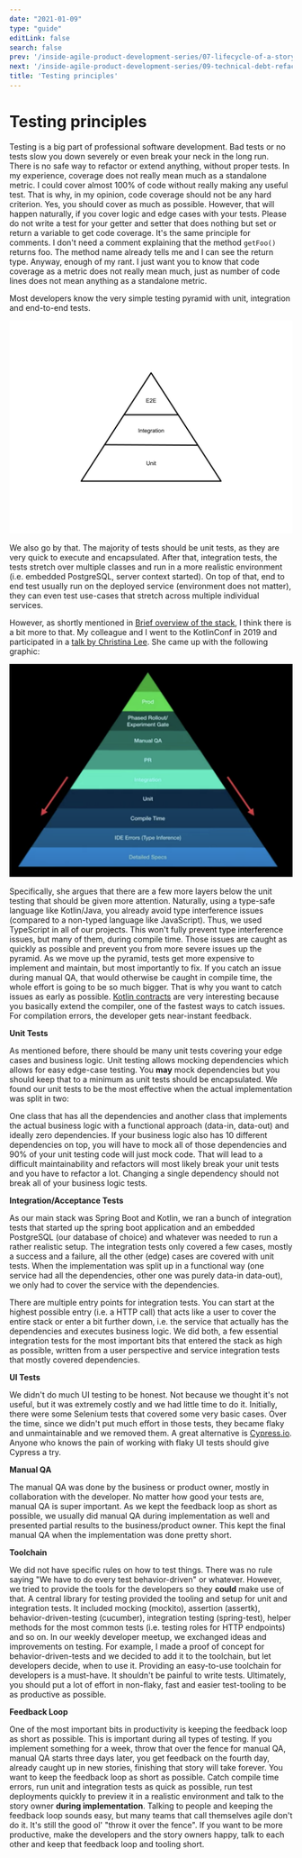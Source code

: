 ```yaml
---
date: "2021-01-09"
type: "guide"
editLink: false
search: false
prev: '/inside-agile-product-development-series/07-lifecycle-of-a-story/'
next: '/inside-agile-product-development-series/09-technical-debt-refactoring/'
title: 'Testing principles'
---
```


# Testing principles

Testing is a big part of professional software development.
Bad tests or no tests slow you down severely or even break your neck in the long run.
There is no safe way to refactor or extend anything, without proper tests.
In my experience, coverage does not really mean much as a standalone metric.
I could cover almost 100% of code without really making any useful test.
That is why, in my opinion, code coverage should not be any hard criterion.
Yes, you should cover as much as possible.
However, that will happen naturally, if you cover logic and edge cases with your tests.
Please do not write a test for your getter and setter that does nothing but set or return a variable to get code coverage.
It's the same principle for comments.
I don't need a comment explaining that the method `getFoo()` returns foo.
The method name already tells me and I can see the return type.
Anyway, enough of my rant.
I just want you to know that code coverage as a metric does not really mean much, just as number of code lines does not mean anything as a standalone metric.

Most developers know the very simple testing pyramid with unit, integration and end-to-end tests.

![Testing pyramid](./testing-pyramid.png)

We also go by that.
The majority of tests should be unit tests, as they are very quick to execute and encapsulated.
After that, integration tests, the tests stretch over multiple classes and run in a more realistic environment (i.e. embedded PostgreSQL, server context started).
On top of that, end to end test usually run on the deployed service (environment does not matter), they can even test use-cases that stretch across multiple individual services.

However, as shortly mentioned in [Brief overview of the stack](/inside-agile-product-development-series/02-brief-overview-stack/), I think there is a bit more to that.
My colleague and I went to the KotlinConf in 2019 and participated in a [talk by Christina Lee](https://www.youtube.com/watch?v=SIr7mcnVy98).
She came up with the following graphic:

![Test Pyramid - Christina Lee Kotlin Conf 2019](./test-pyramid-christina-lee.png)

Specifically, she argues that there are a few more layers below the unit testing that should be given more attention.
Naturally, using a type-safe language like Kotlin/Java, you already avoid type interference issues (compared to a non-typed language like JavaScript).
Thus, we used TypeScript in all of our projects.
This won't fully prevent type interference issues, but many of them, during compile time.
Those issues are caught as quickly as possible and prevent you from more severe issues up the pyramid.
As we move up the pyramid, tests get more expensive to implement and maintain, but most importantly to fix.
If you catch an issue during manual QA, that would otherwise be caught in compile time, the whole effort is going to be so much bigger.
That is why you want to catch issues as early as possible.
[Kotlin contracts](https://kotlinlang.org/docs/reference/whatsnew13.html#contracts) are very interesting because you basically extend the compiler, one of the fastest ways to catch issues.
For compilation errors, the developer gets near-instant feedback.

**Unit Tests**

As mentioned before, there should be many unit tests covering your edge cases and business logic.
Unit testing allows mocking dependencies which allows for easy edge-case testing.
You **may** mock dependencies but you should keep that to a minimum as unit tests should be encapsulated.
We found our unit tests to be the most effective when the actual implementation was split in two:

One class that has all the dependencies and another class that implements the actual business logic with a functional approach (data-in, data-out) and ideally zero dependencies.
If your business logic also has 10 different dependencies on top, you will have to mock all of those dependencies and 90% of your unit testing code will just mock code.
That will lead to a difficult maintainability and refactors will most likely break your unit tests and you have to refactor a lot.
Changing a single dependency should not break all of your business logic tests.

**Integration/Acceptance Tests**

As our main stack was Spring Boot and Kotlin, we ran a bunch of integration tests that started up the spring boot application and an embedded PostgreSQL (our database of choice) and whatever was needed to run a rather realistic setup.
The integration tests only covered a few cases, mostly a success and a failure, all the other (edge) cases are covered with unit tests.
When the implementation was split up in a functional way (one service had all the dependencies, other one was purely data-in data-out), we only had to cover the service with the dependencies.

There are multiple entry points for integration tests.
You can start at the highest possible entry (i.e. a HTTP call) that acts like a user to cover the entire stack or enter a bit further down, i.e. the service that actually has the dependencies and executes business logic.
We did both, a few essential integration tests for the most important bits that entered the stack as high as possible, written from a user perspective and service integration tests that mostly covered dependencies.

**UI Tests**

We didn't do much UI testing to be honest.
Not because we thought it's not useful, but it was extremely costly and we had little time to do it.
Initially, there were some Selenium tests that covered some very basic cases.
Over the time, since we didn't put much effort in those tests, they became flaky and unmaintainable and we removed them.
A great alternative is [Cypress.io](https://www.cypress.io/).
Anyone who knows the pain of working with flaky UI tests should give Cypress a try.

**Manual QA**

The manual QA was done by the business or product owner, mostly in collaboration with the developer.
No matter how good your tests are, manual QA is super important.
As we kept the feedback loop as short as possible, we usually did manual QA during implementation as well and presented partial results to the business/product owner.
This kept the final manual QA when the implementation was done pretty short.

**Toolchain**

We did not have specific rules on how to test things.
There was no rule saying "We have to do every test behavior-driven" or whatever.
However, we tried to provide the tools for the developers so they **could** make use of that.
A central library for testing provided the tooling and setup for unit and integration tests.
It included mocking (mockito), assertion (assertk), behavior-driven-testing (cucumber), integration testing (spring-test), helper methods for the most common tests (i.e. testing roles for HTTP endpoints) and so on.
In our weekly developer meetup, we exchanged ideas and improvements on testing.
For example, I made a proof of concept for behavior-driven-tests and we decided to add it to the toolchain, but let developers decide, when to use it.
Providing an easy-to-use toolchain for developers is a must-have.
It shouldn't be painful to write tests.
Ultimately, you should put a lot of effort in non-flaky, fast and easier test-tooling to be as productive as possible.

**Feedback Loop**

One of the most important bits in productivity is keeping the feedback loop as short as possible.
This is important during all types of testing.
If you implement something for a week, throw that over the fence for manual QA, manual QA starts three days later, you get feedback on the fourth day, already caught up in new stories, finishing that story will take forever.
You want to keep the feedback loop as short as possible.
Catch compile time errors, run unit and integration tests as quick as possible, run test deployments quickly to preview it in a realistic environment and talk to the story owner **during implementation**.
Talking to people and keeping the feedback loop sounds easy, but many teams that call themselves agile don't do it.
It's still the good ol' "throw it over the fence".
If you want to be more productive, make the developers and the story owners happy, talk to each other and keep that feedback loop and tooling short.